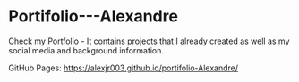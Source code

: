 # Portifolio---Alexandre
Check my Portfolio - It contains projects that I already created as well as my social media and background information.

GitHub Pages: https://alexjr003.github.io/portifolio-Alexandre/
